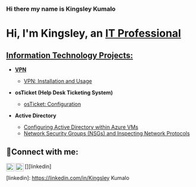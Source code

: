 ### Hi there my name is Kingsley Kumalo
<h1>Hi, I'm Kingsley, an <a href="https://linkedin.com/in/Kingsley Kumalo">IT Professional</h1>
<h2> Information Technology Projects:</h2>

- <b>VPN</b>

  - [VPN: Installation and Usage](https://github.com/kumalo22/install-usage)

- <b>osTicket (Help Desk Ticketing System)</b>

  - [osTicket: Configuration](https://github.com/kumalo22/post-install-config)
 
- <b>Active Directory</b>
  - [Configuring Active Directory within Azure VMs](https://github.com/kumalo22/configure-ad)
  - [Network Security Groups (NSGs) and Inspecting Network Protocols](https://github.com/kumalo22/azure-network-protocols)

<h2>🤳Connect with me:</h2>

[<img align="left" alt="Josh | LinkedIn" width="22px" src="https://cdn.jsdelivr.net/npm/simple-icons@v3/icons/linkedin.svg" />][linkedin]
[<img align="left" alt="Josh | Instagram" width="22px" src="https://cdn.jsdelivr.net/npm/simple-icons@v3/icons/instagram.svg" />][instagram]

[instagram]: https://www.instagram.com/kumalophotos
[linkedin]: https://linkedin.com/in/Kingsley Kumalo

